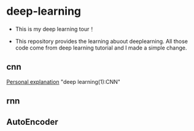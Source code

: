 # deep-learning
- This is my deep learning tour！ 

- This repository provides the learning abuout deeplearning. All those code come from deep learning tutorial and I made a simple change.

## cnn

[Personal explanation](https://v.qq.com/x/page/m05215ungst.html) "deep learning(1):CNN"

## rnn




## AutoEncoder
